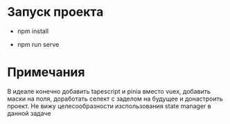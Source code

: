 # Запуск проекта

- npm install

- npm run serve

# Примечания

 В идеале конечно добавить tapescript и pinia вместо vuex, добавить маски на поля, доработать селект с заделом на будущее и донастроить проект. 
 Не вижу целесообразности изспользования state manager в данной задаче